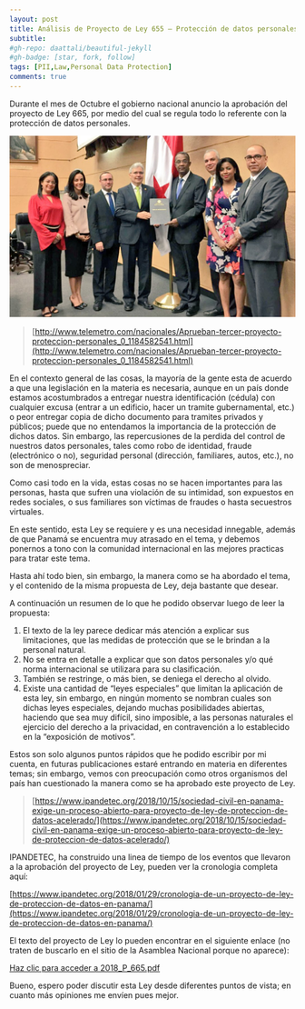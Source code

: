 ```yaml
---
layout: post
title: Análisis de Proyecto de Ley 655 – Protección de datos personales
subtitle: 
#gh-repo: daattali/beautiful-jekyll
#gh-badge: [star, fork, follow]
tags: [PII,Law,Personal Data Protection]
comments: true
---
```


Durante el mes de Octubre el gobierno nacional anuncio la aprobación del proyecto de Ley 665, por medio del cual se regula todo lo referente con la protección de datos personales.

![](../assets/img/whatsapp-image-2018-10-25-at-9-00-54-am.jpeg)

>[http://www.telemetro.com/nacionales/Aprueban-tercer-proyecto-proteccion-personales_0_1184582541.html](http://www.telemetro.com/nacionales/Aprueban-tercer-proyecto-proteccion-personales_0_1184582541.html)

En el contexto general de las cosas, la mayoría de la gente esta de acuerdo a que una legislación en la materia es necesaria, aunque en un país donde estamos acostumbrados a entregar nuestra identificación (cédula) con cualquier excusa (entrar a un edificio, hacer un tramite gubernamental, etc.) o peor entregar copia de dicho documento para tramites privados y públicos; puede que no entendamos la importancia de la protección de dichos datos. Sin embargo, las repercusiones de la perdida del control de nuestros datos personales, tales como robo de identidad, fraude (electrónico o no), seguridad personal (dirección, familiares, autos, etc.), no son de menospreciar.

Como casi todo en la vida, estas cosas no se hacen importantes para las personas, hasta que sufren una violación de su intimidad, son expuestos en redes sociales, o sus familiares son víctimas de fraudes o hasta secuestros virtuales.

En este sentido, esta Ley se requiere y es una necesidad innegable, además de que Panamá se encuentra muy atrasado en el tema, y debemos ponernos a tono con la comunidad internacional en las mejores practicas para tratar este tema.

Hasta ahí todo bien, sin embargo, la manera como se ha abordado el tema, y el contenido de la misma propuesta de Ley, deja bastante que desear.

A continuación un resumen de lo que he podido observar luego de leer la propuesta:

1. El texto de la ley parece dedicar más atención a explicar sus limitaciones, que las medidas de protección que se le brindan a la personal natural.
2. No se entra en detalle a explicar que son datos personales y/o qué norma internacional se utilizara para su clasificación.
3. También se restringe, o más bien, se deniega el derecho al olvido.
4. Existe una cantidad de “leyes especiales” que limitan la aplicación de esta ley, sin embargo, en ningún momento se nombran cuales son dichas leyes especiales, dejando muchas posibilidades abiertas, haciendo que sea muy difícil, sino imposible, a las personas naturales el ejercicio del derecho a la privacidad, en contravención a lo establecido en la “exposición de motivos”.

Estos son solo algunos puntos rápidos que he podido escribir por mi cuenta, en futuras publicaciones estaré entrando en materia en diferentes temas; sin embargo, vemos con preocupación como otros organismos del país han cuestionado la manera como se ha aprobado este proyecto de Ley.

>[https://www.ipandetec.org/2018/10/15/sociedad-civil-en-panama-exige-un-proceso-abierto-para-proyecto-de-ley-de-proteccion-de-datos-acelerado/](https://www.ipandetec.org/2018/10/15/sociedad-civil-en-panama-exige-un-proceso-abierto-para-proyecto-de-ley-de-proteccion-de-datos-acelerado/)

IPANDETEC, ha construido una linea de tiempo de los eventos que llevaron a la aprobación del proyecto de Ley, pueden ver la cronologia completa aquí:

[https://www.ipandetec.org/2018/01/29/cronologia-de-un-proyecto-de-ley-de-proteccion-de-datos-en-panama/](https://www.ipandetec.org/2018/01/29/cronologia-de-un-proyecto-de-ley-de-proteccion-de-datos-en-panama/)

El texto del proyecto de Ley lo pueden encontrar en el siguiente enlace (no traten de buscarlo en el sitio de la Asamblea Nacional porque no aparece):

[Haz clic para acceder a 2018_P_665.pdf](http://www.asamblea.gob.pa/proyley/2018_P_665.pdf)

Bueno, espero poder discutir esta Ley desde diferentes puntos de vista; en cuanto más opiniones me envíen pues mejor.
